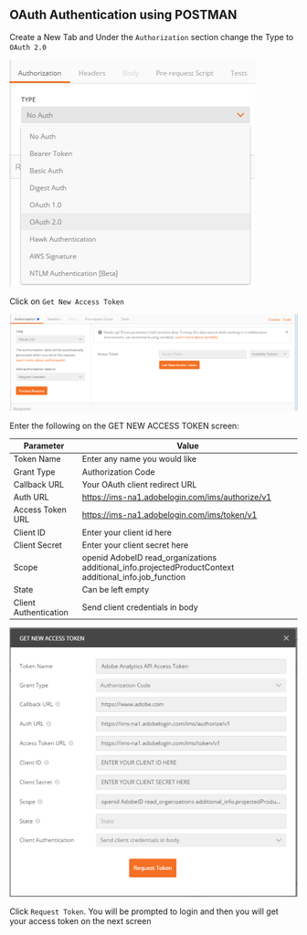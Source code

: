 ## OAuth Authentication using POSTMAN

Create a New Tab and Under the `Authorization` section change the Type to `OAuth 2.0`


![Postman Oauth Step 1](/images/postman-oauth2-step1.png)


Click on `Get New Access Token`


![Postman Oauth Step 2](/images/postman-oauth2-step2.png)


Enter the following on the GET NEW ACCESS TOKEN screen:

|Parameter|Value|
|---|---|
|Token Name|Enter any name you would like|
|Grant Type|Authorization Code|
|Callback URL|Your OAuth client redirect URL|
|Auth URL|https://ims-na1.adobelogin.com/ims/authorize/v1|
|Access Token URL|https://ims-na1.adobelogin.com/ims/token/v1|
|Client ID|Enter your client id here|
|Client Secret|Enter your client secret here|
|Scope|openid AdobeID read_organizations additional_info.projectedProductContext additional_info.job_function|
|State|Can be left empty|
|Client Authentication|Send client credentials in body|



![Postman Oauth Step 3](/images/postman-oauth2-step3.png)

Click `Request Token`. You will be prompted to login and then you will get your access token on the next screen
